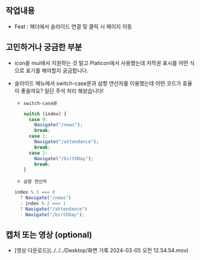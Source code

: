 ## 작업내용

- Feat : 헤더에서 슬라이드 연결 및 클릭 시 페이지 이동

## 고민하거나 궁금한 부분

- icon을 mui에서 지원하는 것 말고 Platicon에서 사용했는데 저작권 표시를 어떤 식으로 표기를 해야할지 궁금합니다.
- 슬라이드 메뉴에서 switch-case문과 삼항 연산자를 이용했는데 어떤 코드가 효율이 좋을까요? 일단 주석 처리 해놨습니다!

  - `switch-case문`
    ```js
    switch (index) {
      case 0:
        Navigate("/news");
        break;
      case 1:
        Navigate("/attendance");
        break;
      case 2:
        Navigate("/birthDay");
        break;
    }
    ```
  - `삼항 연산자`

  ```js
  index % 3 === 0
    ? Navigate("/news")
    : index % 2 === 1
    ? Navigate("/attendance")
    : Navigate("/birthDay");
  ```

## 캡처 또는 영상 (optional)

- [영상 다운로드](../../../Desktop/화면 기록 2024-03-05 오전 12.54.54.mov)
